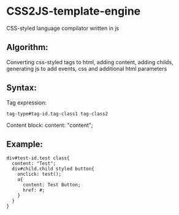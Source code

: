 CSS2JS-template-engine
======================

CSS-styled language compilator written in js

Algorithm:
----------------------
Converting css-styled tags to html, adding content, adding childs, generating js to add events, css and additional html parameters

Syntax:
----------------------
Tag expression: 

    tag-type#tag-id.tag-class1 tag-class2

Content block: content: "content";

Example:
----------------------
    div#test-id.test class{
      content: "Test";
      div#child.child styled button{
        onclick: test();
        a{
          content: Test Button;
          href: #;
        }
      }
    }